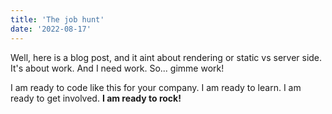 ```yaml
---
title: 'The job hunt'
date: '2022-08-17'
---
```


Well, here is a blog post, and it aint about rendering or static vs server side.
It's about work. And I need work. So... gimme work!

I am ready to code like this for your company. I am ready to learn. I am ready to get involved.
**I am ready to rock!**